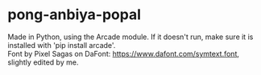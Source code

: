 # pong-anbiya-popal

Made in Python, using the Arcade module. If it doesn't run, make sure it is installed with 'pip install arcade'.  
Font by Pixel Sagas on DaFont: https://www.dafont.com/symtext.font, slightly edited by me.
